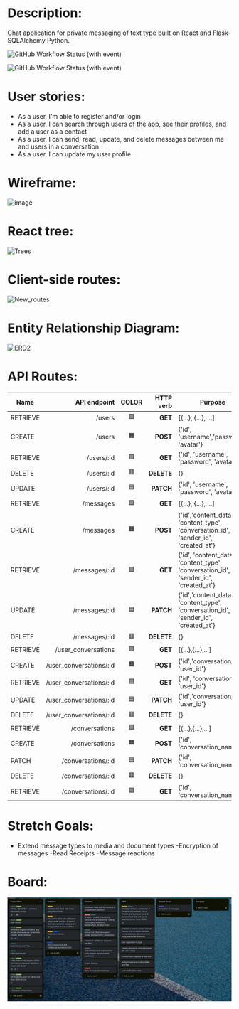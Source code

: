 
# Description: 

Chat application for private messaging of text type built on React and Flask-SQLAlchemy Python.

![GitHub Workflow Status (with event)](https://img.shields.io/github/actions/workflow/status/arimoro2020/Chat-app/security_scan.yml?logo=github&label=GitHub%20Action%20Security%20Scan%20Workflow%20Status)

![GitHub Workflow Status (with event)](https://img.shields.io/github/actions/workflow/status/Arimoro2020/Chat-app/code_quality.yml?logo=GitHub&label=GitHub%20Actions%20Code%20Quality%20Scan%20Workflow%20Status)






# User stories:

- As a user, I'm able to register and/or login
- As a user, I can search through users of the app, see their profiles, and add a user as a contact
- As a user, I can send, read, update, and delete messages between me and users in a conversation 
- As a user, I can update my user profile.


# Wireframe:

![image](https://github.com/Arimoro2020/Chat-app/assets/73043768/20d065cd-aaa5-4253-81bd-7e8026f6d854)




# React tree:
![Trees](https://github.com/Arimoro2020/Chat-app/assets/73043768/85548573-9a9e-478d-a99c-9904fb31fdaf)









# Client-side routes:

![New_routes](https://github.com/Arimoro2020/Chat-app/assets/73043768/1a3cf199-9a54-4153-b7ca-55fd5f383231)





# Entity Relationship Diagram:

![ERD2](https://github.com/Arimoro2020/Chat-app/assets/73043768/a31fd0c4-1e55-459c-b984-cad47bcffa59)




# API Routes:
| **Name** | **API endpoint**   | **COLOR** | **HTTP verb** | **Purpose**                                                                          |
|----------| ----------------------:|:--:|-------------------:|--------------------------------------------------------------------------------------|
| RETRIEVE | /users             |🟩 | **GET** | [{...}, {...}, ...]                                                                  |
| CREATE   | /users             |🟧 | **POST**      | {'id', 'username','password', 'avatar'}                                              |
| RETRIEVE | /users/:id         |🟩 |**GET**       | {'id', 'username', 'password', 'avatar'}                                             |
| DELETE   | /users/:id         |🟥 | **DELETE**    | {}                                                                                   |
| UPDATE   | /users/:id         |🟦 | **PATCH**     | {'id', 'username', 'password', 'avatar'}                                             |
| RETRIEVE | /messages          |🟩 | **GET**       | [{...}, {...}, ...]                                                                  |
| CREATE   | /messages          |🟧 | **POST**      | {'id','content_data', 'content_type', 'conversation_id', 'sender_id', 'created_at'}  |
| RETRIEVE | /messages/:id      |🟩 | **GET**       | {'id', 'content_data', 'content_type', 'conversation_id', 'sender_id', 'created_at'} |
| UPDATE   | /messages/:id      |🟦 | **PATCH**     | {'id','content_data', 'content_type', 'conversation_id', 'sender_id', 'created_at'}  |
| DELETE   | /messages/:id      |🟥 | **DELETE**    | {}                                                                                   |
| RETRIEVE | /user_conversations      |🟩 | **GET**       | [{...},{...},...]                                                                    |
| CREATE   | /user_conversations/:id  |🟧 |  **POST**      | {'id','conversation_id', 'user_id'}                                                  |
| RETRIEVE | /user_conversations/:id  |🟩 | **GET**       | {'id', 'conversation_id', 'user_id'}                                                 |
| UPDATE   | /user_conversations/:id  |🟦 | **PATCH**     | {'id','conversation_id', 'user_id'}                                                  |
| DELETE   | /user_conversations/:id  |🟥| **DELETE**    | {}                                                                                   |
| RETRIEVE | /conversations     |🟩 | **GET**       | [{...},{...},...]                                                                    |
| CREATE   | /conversations     |🟧 |  **POST**      | {'id', 'conversation_name'}                                                          |
| PATCH    | /conversations/:id |🟦 | **PATCH**     | {'id', 'conversation_name'}                                                          |
| DELETE   | /conversations/:id |🟥 | **DELETE**    | {}                                                                                   |
| RETRIEVE | /conversations/:id |🟩 | **GET**       | {'id', 'conversation_name'}                                                          |

# Stretch Goals:
- Extend message types to media and document types
-Encryption of messages
-Read Receipts
-Message reactions

# Board:

![Alt text](image-2.png)

